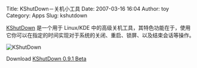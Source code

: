 Title: KShutDown－关机小工具
Date: 2007-03-16 16:04
Author: toy
Category: Apps
Slug: kshutdown

[KShutDown](http://kshutdown.sourceforge.net/) 是一个用于 Linux/KDE
中的高级关机工具，其特色功能在于，使用它你可以在指定的时间实现对于系统的关闭、重启、锁屏、以及结束会话等操作。

![KShutDown](http://i.linuxtoy.org/i/2007/03/kshutdown.png)

Download [KShutDown 0.9.1
Beta](http://kshutdown.sourceforge.net/download.html)
